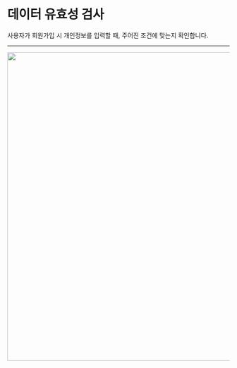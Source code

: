데이터 유효성 검사
==================
사용자가 회원가입 시 개인정보를 입력할 때, 주어진 조건에 맞는지 확인합니다.
***
<img src="https://github.com/shinjh0305-jhshin/VanilaJS/blob/18ca12509ceb71957158a9fb043240f7b2563080/1.%20%EB%8D%B0%EC%9D%B4%ED%84%B0%20%EC%9C%A0%ED%9A%A8%EC%84%B1%20%EA%B2%80%EC%82%AC/img/result.jpg"
width="700">
